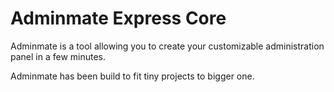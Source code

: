 # Adminmate Express Core

Adminmate is a tool allowing you to create your customizable administration panel in a few minutes.

Adminmate has been build to fit tiny projects to bigger one.